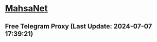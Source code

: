 
# [MahsaNet](https://t.me/mahsa_net)
## Free Telegram Proxy (Last Update: 2024-07-07 17:39:21)

    